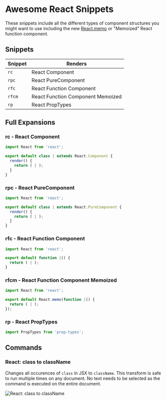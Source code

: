 # Awesome React Snippets

These snippets include all the different types of component structures you might want to use including the new [React.memo](https://reactjs.org/blog/2018/10/23/react-v-16-6.html#reactmemo) or "Memoized" React function component.

## Snippets

| Snippet | Renders                           |
| ------- | --------------------------------- |
| `rc`    | React Component                   |
| `rpc`   | React PureComponent               |
| `rfc`   | React Function Component          |
| `rfcm`  | React Function Component Memoized |
| `rp`    | React PropTypes                   |

## Full Expansions

### rc - React Component

```javascript
import React from 'react';

export default class | extends React.Component {
  render() {
    return ( | );
  }
}
```

### rpc - React PureComponent

```javascript
import React from 'react';

export default class | extends React.PureComponent {
  render() {
    return ( | );
  }
}
```

### rfc - React Function Component

```javascript
import React from 'react';

export default function |() {
  return ( | );
}
```

### rfcm - React Function Component Memoized

```javascript
import React from 'react';

export default React.memo(function |() {
  return ( | );
});
```

### rp - React PropTypes

```javascript
import PropTypes from 'prop-types';
```

## Commands

### React: class to className

Changes all occurences of `class` in JSX to `className`. This transform is safe
to run multiple times on any document. No text needs to be selected as the
command is executed on the entire document.

![React: class to className](https://i.imgur.com/i1ZwvOu.gif)

